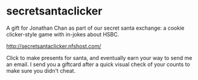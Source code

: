 secretsantaclicker
==================

A gift for Jonathan Chan as part of our secret santa exchange: a cookie clicker-style game with in-jokes about HSBC.

http://secretsantaclicker.nfshost.com/

Click to make presents for santa, and eventually earn your way to send me an email. I send you a giftcard after a quick visual check of your counts to make sure you didn't cheat.
